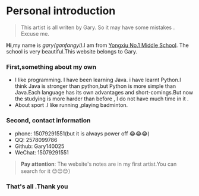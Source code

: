 
# Personal introduction 
> This artist is all writen by Gary. So it may have some mistakes . Excuse me.

__Hi__,my name is _gary(ganfangyi)_.I am from [Yongxiu No.1 Middle School](https://baike.baidu.com/item/%E6%B0%B8%E4%BF%AE%E5%8E%BF%E7%AC%AC%E4%B8%80%E4%B8%AD%E5%AD%A6/4217202?fromtitle=%E6%B0%B8%E4%BF%AE%E4%B8%80%E4%B8%AD&fromid=627350&fr=aladdin).
The school is very beautiful.This website belongs to Gary.

### First,something about my own
- I like programming. I have been learning Java. i have learnt Python.I think Java is stronger than python,but Python is more simple than Java.Each language has its own advantages and short-comings.But now the studying is more harder than before , I do not have much time in it .
- About sport .l like running ,playing badminton.

### Second, contact information
- phone: 15079291551(but it is always power off 😂😂😂)
- QQ: 2578099786
- Github: Gary140025
- WeChat: 15079291551

>__Pay attention__: The website's  notes are in my first artist.You can search for it 😊😊😊）

### That's all .Thank you
